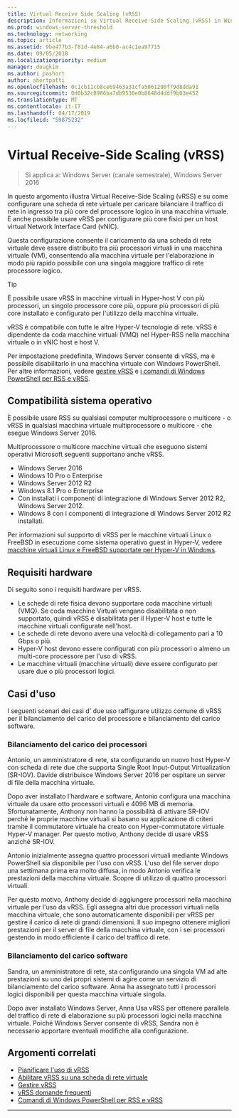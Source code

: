 ```yaml
---
title: Virtual Receive Side Scaling (vRSS)
description: Informazioni su Virtual Receive-Side Scaling (vRSS) in Windows Server e come configurare una scheda di rete virtuale per caricare bilanciare il traffico di rete in ingresso tra più core del processore logico in una macchina virtuale. È anche possibile configurare più core fisici per un host di scheda di interfaccia di rete virtuale (vNIC).
ms.prod: windows-server-threshold
ms.technology: networking
ms.topic: article
ms.assetid: 9be477b3-f81d-4e84-a6b0-ac4c1ea97715
ms.date: 09/05/2018
ms.localizationpriority: medium
manager: dougkim
ms.author: pashort
author: shortpatti
ms.openlocfilehash: 0c1cb11cb8ce69463a31cfa5061290f79d8dda91
ms.sourcegitcommit: 0d0b32c8986ba7db9536e0b8648d4ddf9b03e452
ms.translationtype: MT
ms.contentlocale: it-IT
ms.lasthandoff: 04/17/2019
ms.locfileid: "59875232"
---
```

# <a name="virtual-receive-side-scaling-vrss"></a>Virtual Receive-Side Scaling \(vRSS\)

>Si applica a: Windows Server (canale semestrale), Windows Server 2016

In questo argomento illustra Virtual Receive-Side Scaling (vRSS) e su come configurare una scheda di rete virtuale per caricare bilanciare il traffico di rete in ingresso tra più core del processore logico in una macchina virtuale. È anche possibile usare vRSS per configurare più core fisici per un host virtual Network Interface Card \(vNIC\).

Questa configurazione consente il caricamento da una scheda di rete virtuale deve essere distribuito tra più processori virtuali in una macchina virtuale \(VM\), consentendo alla macchina virtuale per l'elaborazione in modo più rapido possibile con una singola maggiore traffico di rete processore logico.

>[!TIP]
>È possibile usare vRSS in macchine virtuali in Hyper\-host V con più processori, un singolo processore core più, oppure più processori di più core installato e configurato per l'utilizzo della macchina virtuale.

vRSS è compatibile con tutte le altre Hyper\-V tecnologie di rete. vRSS è dipendente da coda macchine virtuali \(VMQ\) nel Hyper\-RSS nella macchina virtuale o in vNIC host e host V.

Per impostazione predefinita, Windows Server consente di vRSS, ma è possibile disabilitarlo in una macchina virtuale con Windows PowerShell. Per altre informazioni, vedere [gestire vRSS](vrss-manage.md) e [i comandi di Windows PowerShell per RSS e vRSS](vrss-wps.md).



## <a name="operating-system-compatibility"></a>Compatibilità sistema operativo

È possibile usare RSS su qualsiasi computer multiprocessore o multicore - o vRSS in qualsiasi macchina virtuale multiprocessore o multicore - che esegue Windows Server 2016.

Multiprocessore o multicore macchine virtuali che eseguono sistemi operativi Microsoft seguenti supportano anche vRSS.

- Windows Server 2016
- Windows 10 Pro o Enterprise
- Windows Server 2012 R2
- Windows 8.1 Pro o Enterprise
- Con installati i componenti di integrazione di Windows Server 2012 R2, Windows Server 2012.
- Windows 8 con i componenti di integrazione di Windows Server 2012 R2 installati.

Per informazioni sul supporto di vRSS per le macchine virtuali Linux o FreeBSD in esecuzione come sistema operativo guest in Hyper-V, vedere [macchine virtuali Linux e FreeBSD supportate per Hyper-V in Windows](https://docs.microsoft.com/windows-server/virtualization/hyper-v/Supported-Linux-and-FreeBSD-virtual-machines-for-Hyper-V-on-Windows).
  
## <a name="hardware-requirements"></a>Requisiti hardware

Di seguito sono i requisiti hardware per vRSS.
 
- Le schede di rete fisica devono supportare coda macchine virtuali \(VMQ\). Se coda macchine Virtuali vengano disabilitata o non supportato, quindi vRSS è disabilitata per il Hyper\-V host e tutte le macchine virtuali configurate nell'host.
- Le schede di rete devono avere una velocità di collegamento pari a 10 Gbps o più.
- Hyper\-V host devono essere configurati con più processori o almeno un multi\-core processore per l'uso di vRSS.
- Le macchine virtuali \(macchine virtuali\) deve essere configurato per usare due o più processori logici.


## <a name="use-case-scenarios"></a>Casi d'uso

I seguenti scenari dei casi d' due uso raffigurare utilizzo comune di vRSS per il bilanciamento del carico del processore e bilanciamento del carico software.

### <a name="processor-load-balancing"></a>Bilanciamento del carico dei processori
  
Antonio, un amministratore di rete, sta configurando un nuovo host Hyper-V con scheda di rete due che supporta Single Root Input-Output Virtualization \(SR\-IOV\). Davide distribuisce Windows Server 2016 per ospitare un server di file della macchina virtuale.

Dopo aver installato l'hardware e software, Antonio configura una macchina virtuale da usare otto processori virtuali e 4096 MB di memoria. Sfortunatamente, Anthony non hanno la possibilità di attivare SR\-IOV perché le proprie macchine virtuali si basano su applicazione di criteri tramite il commutatore virtuale ha creato con Hyper\-commutatore virtuale Hyper-V manager. Per questo motivo, Anthony decide di usare vRSS anziché SR\-IOV.

Antonio inizialmente assegna quattro processori virtuali mediante Windows PowerShell sia disponibile per l'uso con vRSS. L'uso del file server dopo una settimana prima era molto diffusa, in modo Antonio verifica le prestazioni della macchina virtuale.  Scopre di utilizzo di quattro processori virtuali.

Per questo motivo, Anthony decide di aggiungere processori nella macchina virtuale per l'uso da vRSS.  Egli assegna altri due processori virtuali nella macchina virtuale, che sono automaticamente disponibili per vRSS per gestire il carico di rete di grandi dimensioni. Il suo impegno ottenere migliori prestazioni per il server di file della macchina virtuale, con i sei processori gestendo in modo efficiente il carico del traffico di rete.


### <a name="software-load-balancing"></a>Bilanciamento del carico software

Sandra, un amministratore di rete, sta configurando una singola VM ad alte prestazioni su uno dei propri sistemi di agire come un servizio di bilanciamento del carico software. Anna ha assegnato tutti i processori logici disponibili per questa macchina virtuale singola.

Dopo aver installato Windows Server, Anna Usa vRSS per ottenere parallela del traffico di rete di elaborazione su più processori logici nella macchina virtuale. Poiché Windows Server consente di vRSS, Sandra non è necessario apportare eventuali modifiche alla configurazione.


## <a name="related-topics"></a>Argomenti correlati

- [Pianificare l'uso di vRSS](vrss-plan.md)
- [Abilitare vRSS su una scheda di rete virtuale](vrss-enable.md)
- [Gestire vRSS](vrss-manage.md)
- [vRSS domande frequenti](vrss-faq.md)
- [Comandi di Windows PowerShell per RSS e vRSS](vrss-wps.md)

---
